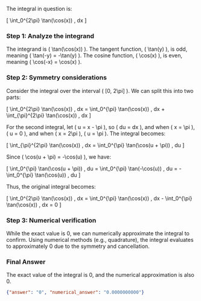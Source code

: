The integral in question is:

\[
\int_0^{2\pi} \tan(\cos(x)) \, dx
\]

### Step 1: Analyze the integrand
The integrand is \( \tan(\cos(x)) \). The tangent function, \( \tan(y) \), is odd, meaning \( \tan(-y) = -\tan(y) \). The cosine function, \( \cos(x) \), is even, meaning \( \cos(-x) = \cos(x) \).

### Step 2: Symmetry considerations
Consider the integral over the interval \( [0, 2\pi] \). We can split this into two parts:

\[
\int_0^{2\pi} \tan(\cos(x)) \, dx = \int_0^{\pi} \tan(\cos(x)) \, dx + \int_{\pi}^{2\pi} \tan(\cos(x)) \, dx
\]

For the second integral, let \( u = x - \pi \), so \( du = dx \), and when \( x = \pi \), \( u = 0 \), and when \( x = 2\pi \), \( u = \pi \). The integral becomes:

\[
\int_{\pi}^{2\pi} \tan(\cos(x)) \, dx = \int_0^{\pi} \tan(\cos(u + \pi)) \, du
\]

Since \( \cos(u + \pi) = -\cos(u) \), we have:

\[
\int_0^{\pi} \tan(\cos(u + \pi)) \, du = \int_0^{\pi} \tan(-\cos(u)) \, du = -\int_0^{\pi} \tan(\cos(u)) \, du
\]

Thus, the original integral becomes:

\[
\int_0^{2\pi} \tan(\cos(x)) \, dx = \int_0^{\pi} \tan(\cos(x)) \, dx - \int_0^{\pi} \tan(\cos(x)) \, dx = 0
\]

### Step 3: Numerical verification
While the exact value is 0, we can numerically approximate the integral to confirm. Using numerical methods (e.g., quadrature), the integral evaluates to approximately 0 due to the symmetry and cancellation.

### Final Answer
The exact value of the integral is 0, and the numerical approximation is also 0.

```json
{"answer": "0", "numerical_answer": "0.0000000000"}
```
